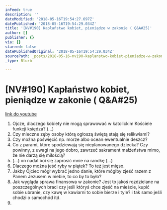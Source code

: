 ```yaml
---
inFeed: true
description: ''
dateModified: '2018-05-16T19:54:27.697Z'
datePublished: '2018-05-16T19:54:29.034Z'
title: '[NV#190] Kapłaństwo kobiet, pieniądze w zakonie ( Q&A#25)'
author: []
publisher: {}
via: {}
starred: false
datePublishedOriginal: '2018-05-16T19:54:29.034Z'
sourcePath: _posts/2018-05-16-nv190-kaplanstwo-kobiet-pieniadze-w-zakonie-qanda25.md
_type: Blurb

---
```

# \[NV\#190\] Kapłaństwo kobiet, pieniądze w zakonie ( Q&A\#25)
[link do youtube][0]

1. Ojcze, dlaczego kobiety nie mogą sprawować w katolickim Kościele funkcji księdza? (...)
2. Czy mleczne zęby osoby którą ogłoszą świętą stają się relikwiami?
3. Czy można poświęcić np. morze albo ocean ewentualnie deszcz?
4. Co z parami, które spodziewają się nieplanowanego dziecka? Czy powinny, z uwagi na jego dobro, zawrzeć sakrament małżeństwa mimo, że nie darzą się miłością?
5. (...) on nadal boi się zaprosić mnie na randkę (...)
6. Dlaczego można jeść ryby w piątek? To też jest mięso.
7. Jakby Ojciec mógł wybrać jedno danie, które mógłby zjeść razem z Panem Jezusem w niebie, to co by to było?
8. Jak wygląda sprawa finansowa w zakonie? Jest to jakoś rozdzielane na poszczególnych braci czy jeśli któryś chce zjeść na mieście, kupić sobie ubranie, czy kawę w kawiarni to sobie bierze i tyle? i tak samo jeśli chodzi o samochód itd.
9. 

[0]: https://www.youtube.com/watch?v=U1ykIlFA1qY